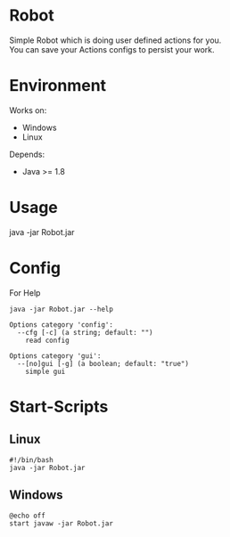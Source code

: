 # Robot

Simple Robot which is doing user defined actions for you. <br>
You can save your Actions configs to persist your work.

# Environment
Works on:
  - Windows
  - Linux
  
Depends:
  - Java >= 1.8

# Usage

  java -jar Robot.jar 
  
  
# Config
For Help

    java -jar Robot.jar --help

    Options category 'config':
      --cfg [-c] (a string; default: "")
        read config

    Options category 'gui':
      --[no]gui [-g] (a boolean; default: "true")
        simple gui

# Start-Scripts

## Linux

    #!/bin/bash
    java -jar Robot.jar
    
## Windows

    @echo off
    start javaw -jar Robot.jar

